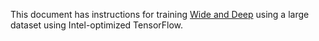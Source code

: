 <!-- 10. Description -->

This document has instructions for training [Wide and Deep](https://arxiv.org/pdf/1606.07792.pdf)
using a large dataset using Intel-optimized TensorFlow.

